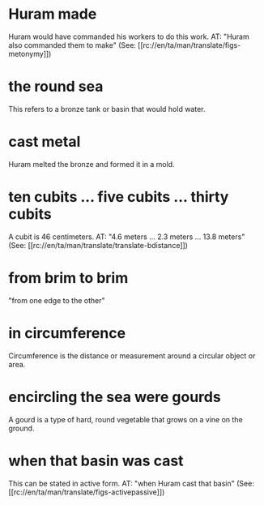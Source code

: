 # Huram made

Huram would have commanded his workers to do this work. AT: "Huram also commanded them to make" (See: [[rc://en/ta/man/translate/figs-metonymy]])

# the round sea

This refers to a bronze tank or basin that would hold water.

# cast metal

Huram melted the bronze and formed it in a mold.

# ten cubits ... five cubits ... thirty cubits

A cubit is 46 centimeters. AT: "4.6 meters ... 2.3 meters ... 13.8 meters" (See: [[rc://en/ta/man/translate/translate-bdistance]])

# from brim to brim

"from one edge to the other"

# in circumference

Circumference is the distance or measurement around a circular object or area.

# encircling the sea were gourds

A gourd is a type of hard, round vegetable that grows on a vine on the ground.

# when that basin was cast

This can be stated in active form. AT: "when Huram cast that basin" (See: [[rc://en/ta/man/translate/figs-activepassive]])
